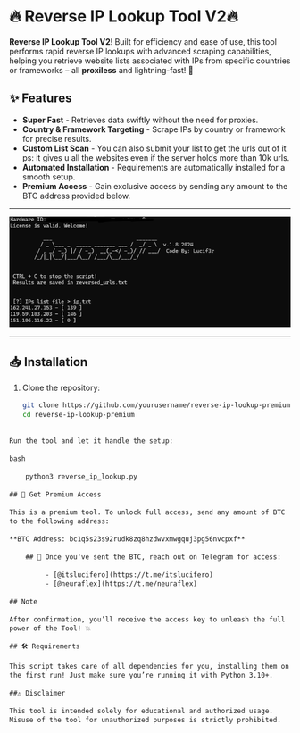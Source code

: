 # 🔥 Reverse IP Lookup Tool V2🔥

**Reverse IP Lookup Tool V2**! Built for efficiency and ease of use, this tool performs rapid reverse IP lookups with advanced scraping capabilities, helping you retrieve website lists associated with IPs from specific countries or frameworks – all **proxiless** and lightning-fast! 🚀

## ✨ Features
- **Super Fast** - Retrieves data swiftly without the need for proxies.
- **Country & Framework Targeting** - Scrape IPs by country or framework for precise results.
- **Custom List Scan** - You can also submit your list to get the urls out of it ps: it gives u all the websites even if the server holds more than 10k urls.
- **Automated Installation** - Requirements are automatically installed for a smooth setup.
- **Premium Access** - Gain exclusive access by sending any amount to the BTC address provided below.

---

![Tool Preview](https://github.com/itslucifero/reverse-ip-lookupv2/blob/main/RIPV1.8.png?raw=true) 

---

## 📥 Installation
1. Clone the repository:
   ```bash
   git clone https://github.com/yourusername/reverse-ip-lookup-premium.git
   cd reverse-ip-lookup-premium
```

Run the tool and let it handle the setup:

bash

    python3 reverse_ip_lookup.py

## 🎁 Get Premium Access

This is a premium tool. To unlock full access, send any amount of BTC to the following address:

**BTC Address: bc1q5s23s92rudk8zq8hzdwvxmwgquj3pg56nvcpxf**

    ## 📢 Once you've sent the BTC, reach out on Telegram for access:

         - [@itslucifero](https://t.me/itslucifero)
         - [@neuraflex](https://t.me/neuraflex)

## Note

After confirmation, you’ll receive the access key to unleash the full power of the Tool! 💥

## 🛠️ Requirements

This script takes care of all dependencies for you, installing them on the first run! Just make sure you’re running it with Python 3.10+.

##⚠️ Disclaimer

This tool is intended solely for educational and authorized usage. Misuse of the tool for unauthorized purposes is strictly prohibited.

